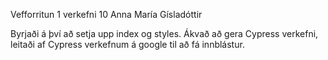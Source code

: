 Vefforritun 1 verkefni 10
Anna María Gísladóttir

Byrjaði á því að setja upp index og styles.
Ákvað að gera Cypress verkefni, leitaði af Cypress verkefnum á google til að fá innblástur.